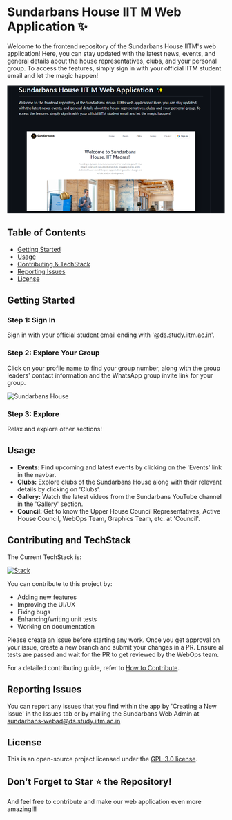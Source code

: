 # Sundarbans House IIT M Web Application ✨

Welcome to the frontend repository of the Sundarbans House IITM's web application! Here, you can stay updated with the latest news, events, and general details about the house representatives, clubs, and your personal group. To access the features, simply sign in with your official IITM student email and let the magic happen!

![Sundarbans House](https://github.com/SundarbansWebOps/Frontend/blob/main/src/assets/docs/image3.png)

## Table of Contents

- [Getting Started](#getting-started)
- [Usage](#usage)
- [Contributing & TechStack](#contributing-and-techstack)
- [Reporting Issues](#reporting-issues)
- [License](#license)


## Getting Started

### Step 1: Sign In
Sign in with your official student email ending with '@ds.study.iitm.ac.in'.

### Step 2: Explore Your Group
Click on your profile name to find your group number, along with the group leaders' contact information and the WhatsApp group invite link for your group.

![Sundarbans House](https://github.com/SundarbansWebOps/Frontend/blob/main/src/assets/docs/image2.png)

### Step 3: Explore
Relax and explore other sections!

## Usage

- **Events:** Find upcoming and latest events by clicking on the 'Events' link in the navbar.
- **Clubs:** Explore clubs of the Sundarbans House along with their relevant details by clicking on 'Clubs'.
- **Gallery:** Watch the latest videos from the Sundarbans YouTube channel in the 'Gallery' section.
- **Council:** Get to know the Upper House Council Representatives, Active House Council, WebOps Team, Graphics Team, etc. at 'Council'.

## Contributing and TechStack

The Current TechStack is:

[![Stack](https://skillicons.dev/icons?i=vue,js,tailwind,django)](https://skillicons.dev)


You can contribute to this project by:

- Adding new features
- Improving the UI/UX
- Fixing bugs
- Enhancing/writing unit tests
- Working on documentation

Please create an issue before starting any work. Once you get approval on your issue, create a new branch and submit your changes in a PR. Ensure all tests are passed and wait for the PR to get reviewed by the WebOps team.

For a detailed contributing guide, refer to [How to Contribute](https://github.com/SundarbansWebOps/Frontend/blob/main/CONTRIBUTING.md).

## Reporting Issues

You can report any issues that you find within the app by 'Creating a New Issue' in the Issues tab or by mailing the Sundarbans Web Admin at [sundarbans-webad@ds.study.iitm.ac.in](mailto:sundarbans-webad@ds.study.iitm.ac.in)

## License

This is an open-source project licensed under the [GPL-3.0 license](https://github.com//blob/main/LICENSE).

## Don't Forget to Star ⭐ the Repository! 

And feel free to contribute and make our web application even more amazing!!!
